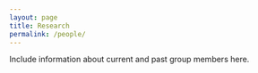 ```yaml
---
layout: page
title: Research
permalink: /people/
---
```


Include information about current and past group members here. 
